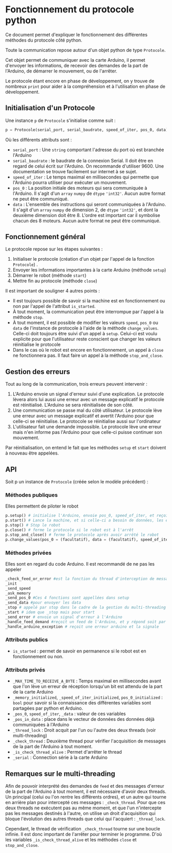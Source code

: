 # Fonctionnement du protocole python

Ce document permet d'expliquer le fonctionnement des différentes méthodes du protocole côté python.

Toute la communication repose autour d'un objet python de type `Protocole`.

Cet objet permet de communiquer avec la carte Arduino, il permet d'envoyer les informations, de recevoir des demandes de la part de l'Arduino, de démarrer le mouvement, ou de l'arrêter.

Le protocole étant encore en phase de développement, on y trouve de nombreux `print` pour aider à la compréhension et à l'utilisation en phase de développement.

## Initialisation d'un Protocole

Une instance `p` de `Protocole` s'initialise comme suit :

```python
p = Protocole(serial_port, serial_baudrate, speed_of_iter, pos_0, data)
```

Où les différents attributs sont :

* `serial_port` : Une `string` comportant l'adresse du port où est branchée l'Arduino
* `serial_baudrate` : le baudrate de la connexion Serial. Il doit être en regard de celui écrit sur l'Arduino. On recommande d'utiliser 9600. Une documentation se trouve facilement sur internet à se sujet.
* `speed_of_iter` : Le temps maximal en millisecondes qui permette que l'Arduino pourra utiliser pour exécuter un mouvement.
* `pos_0` : La position initiale des moteurs qui sera communiquée à l'Arduino. Il s'agit d'un `array` `numpy` de `dtype` `'int32'`. Aucun autre format ne peut être communiqué.
* `data` : L'ensemble des instructions qui seront communiquées à l'Arduino. Il s'agit d'un `array` `numpy` de dimension 2, de `dtype` `'int32'`, et dont la deuxième dimension doit être 8. L'ordre est important car il symbolise chacun des 8 moteurs. Aucun autre format ne peut être communiqué.



## Fonctionnement général

Le protocole repose sur les étapes suivantes :

1. Initialiser le protocole (création d'un objet par l'appel de la fonction `Protocole`) . 
2. Envoyer les informations importantes à la carte Arduino (méthode `setup`)
3. Démarrer le robot (méthode `start`)
4. Mettre fin au protocole (méthode `close`)

Il est important de souligner 4 autres points :

* Il est toujours possible de savoir si la machine est en fonctionnement ou non par l'appel de l'attribut `is_started`.
* À tout moment, la communication peut être interrompue par l'appel à la méthode `stop`.
* À tout moment, il est possible de modifier les valeurs `speed`, `pos_0` ou `data` de l'instance de protocole à l'aide de la méthode `change_values`. Celle-ci doit toujours être suivi d'un appel à `setup`. Celui-ci est voulu explicite pour que l'utilisateur reste conscient que changer les valeurs réinitialise le protocole
* Dans le cas où le robot est encore en fonctionnement, un appel à `close` ne fonctionnera pas. Il faut faire un appel à la méthode `stop_and_close`.

## Gestion des erreurs

Tout au long de la communication, trois erreurs peuvent intervenir :

1. L'Arduino envoie un signal d'erreur suivi d'une explication. Le protocole lèvera alors lui aussi une erreur avec un message explicatif le protocole est réinitialisé. L'Arduino se sera réinitialisée de son côté.
2. Une communication se passe mal du côté utilisateur. Le protocole lève une erreur avec un message explicatif et avertit l'Arduino pour que celle-ci se réinitialise. Le protocole se réinitialise aussi sur l'ordinateur
3. L'utilisateur fait une demande impossible. Le protocole lève une erreur mais n'en informe pas l'Arduino pour que celle-ci puisse continuer son mouvement.

Par réinitialisation, on entend le fait que les méthodes `setup` et `start` doivent à nouveau être appelées.

## API

Soit p un instance de `Protocole` (créée selon le modèle précédent) :

### Méthodes publiques

Elles permettent de piloter le robot

```python
p.setup() # initialise l'Arduino, envoie pos_0, speed_of_iter, et reçoit la capacité mémoire de l'Arduino
p.start() # Lance la machine, et si celle-ci a besoin de données, les envoie
p.stop() # Stop le robot
p.close() # ferme le protocole si le robot est à l'arrêt
p.stop_and_close() # ferme le protocole après avoir arrêté le robot
p.change_values(pos_0 = (facultatif), data = (facultatif), speed_of_iter = (facultatif)) # remplace les différentes valeurs spécifiées en argument. Si rien n'est spécifié, l'ancienne valeur est conservée. Nécessite un appel à setup après avant start
```

### Méthodes privées

Elles sont en regard du code Arduino. Il est recommandé de ne pas les appeler

```python
_check_feed_or_error #est la fonction du thread d'interception de messages (voir partie suivante)
_init
_send_speed
_ask_memory
_send_pos_0 #Ces 4 fonctions sont appellées dans setup
_send_data #pour envoyer les data
_stop # appelé par stop dans le cadre de la gestion du multi-threading (partie suivante)
_start # idem que _stop mais pour start
_send_error # envoie un signal d'erreur à l'Arduino
_handle_feed_demand #reçoit un feed de l'Arduino, et y répond soit par un send data soit par un stop si le robot a fini son mouvement
_handle_arduino_exception # reçoit une erreur arduino et la signale

```

### Attributs publics

* `is_started` : permet de savoir en permanence si le robot est en fonctionnement ou non.

### Attributs privés

* `_MAX_TIME_TO_RECEIVE_A_BYTE` : Temps maximal en millisecondes avant que l'on lève un erreur de réception lorsqu'un bit est attendu de la part de la carte Arduino
* `_memory_initialized`, `_speed_of_iter_initialized`, `pos_0_initialized` : `bool` pour savoir si la connaissance des différentes variables sont partagées par python et Arduino.
* `_pos_0`, `speed_of_iter`, `_data` : valeur de ces variables
* `_pos_in_data` : place dans le vecteur de données des données déjà communiquées à l'Arduino
* `_thread_lock` : Droit acquit par l'un ou l'autre des deux threads (voir multi-threading)
* `_check_thread` : Deuxième thread pour vérifier l'acquisition de messages de la part de l'Arduino à tout moment.
* `_is_check_thread_alive` : Permet d'arrêter le thread
* `_serial` : Connection série à la carte Arduino

## Remarques sur le multi-threading

Afin de pouvoir interprété des demandes de `feed` et des messages d'erreur de la part de l'Arduino à tout moment, il est nécessaire d'avoir deux threads. Un principal (celui ou l'on rentre les différents ordres), et un autre qui tourne en arrière plan pour intercepté ces messages : `_check_thread`. Pour que ces deux threads ne exécutent pas au même moment, et que l'un n'intercepte pas les messages destinés à l'autre, on utilise un droit d'acquisition qui bloque l'évolution des autres threads que celui qui l'acquiert : `_thread_lock`.

Cependant, le thread de vérification `_check_thread` tourne sur une boucle infinie. Il est donc important de l'arrêter pour terminer le programme. D'où les variables `_is_check_thread_alive` et les méthodes `close` et `stop_and_close`.